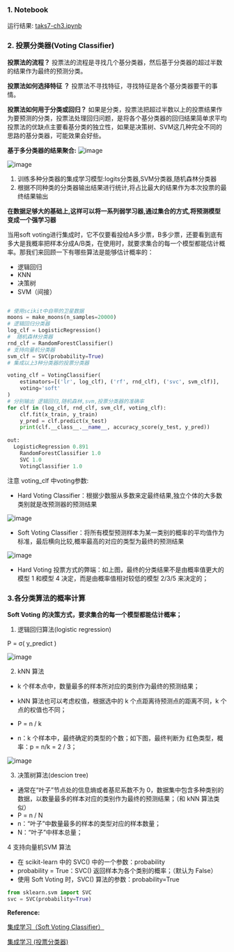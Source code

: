 
### 1. Notebook ###

运行结果: [taks7-ch3.ipynb](https://github.com/frankyangdev/DataMining-Learning/blob/main/LearningEnsemble/taks7-ch3.ipynb)

### 2. 投票分类器(Voting Classifier) ###

**投票法的流程？**
投票法的流程是寻找几个基分类器，然后基于分类器的超过半数的结果作为最终的预测分类。

**投票法如何选择特征 ？**
投票法不寻找特征，寻找特征是各个基分类器要干的事情。

**投票法如何用于分类或回归？**
如果是分类，投票法把超过半数以上的投票结果作为要预测的分类，投票法处理回归问题，是将各个基分类器的回归结果简单求平均
投票法的优缺点主要看基分类的独立性，如果是决策树、SVM这几种完全不同的思路的基分类器，可能效果会好些。


**基于多分类器的结果聚合:**
![image](https://user-images.githubusercontent.com/39177230/114675012-60a4a900-9d3a-11eb-817f-beacc15f7b90.png)

![image](https://user-images.githubusercontent.com/39177230/114675085-74500f80-9d3a-11eb-910e-ebd655f520d1.png)

1. 训练多种分类器的集成学习模型:logits分类器,SVM分类器,随机森林分类器
2. 根据不同种类的分类器输出结果进行统计,将占比最大的结果作为本次投票的最终结果输出

**在数据足够大的基础上,这样可以将一系列弱学习器,通过集合的方式,将预测模型变成一个强学习器**

当用soft voting进行集成时，它不仅要看投给A多少票，B多少票，还要看到底有多大是我概率把样本分成A/B类，在使用时，就要求集合的每一个模型都能估计概率。那我们来回顾一下有哪些算法是能够估计概率的： 

* 逻辑回归
* KNN
* 决策树
* SVM（间接）

```python

# 使用scikit中自带的卫星数据
moons = make_moons(n_samples=20000)
# 逻辑回归分类器
log_clf = LogisticRegression()
#  随机森林分类器
rnd_clf = RandomForestClassifier()
# 支持向量机分类器
svm_clf = SVC(probability=True)
# 集成以上3种分类器的投票分类器

voting_clf = VotingClassifier(
    estimators=[('lr', log_clf), ('rf', rnd_clf), ('svc', svm_clf)],
    voting='soft'
)
# 分别输出 逻辑回归,随机森林,svm,投票分类器的准确率
for clf in (log_clf, rnd_clf, svm_clf, voting_clf):
    clf.fit(x_train, y_train)
    y_pred = clf.predict(x_test)
    print(clf.__class__.__name__, accuracy_score(y_test, y_pred))
    
out:
  LogisticRegression 0.891
	RandomForestClassifier 1.0
	SVC 1.0
	VotingClassifier 1.0
```

注意 voting_clf 中voting参数:

* Hard Voting Classifier：根据少数服从多数来定最终结果,独立个体的大多数类别就是改预测器的预测结果

![image](https://user-images.githubusercontent.com/39177230/114676983-6dc29780-9d3c-11eb-96e9-01e262242315.png)


* Soft Voting Classifier：将所有模型预测样本为某一类别的概率的平均值作为标准，最后横向比较,概率最高的对应的类型为最终的预测结果

![image](https://user-images.githubusercontent.com/39177230/114677050-803cd100-9d3c-11eb-8032-3d3a17637d46.png)

* Hard Voting 投票方式的弊端：如上图，最终的分类结果不是由概率值更大的模型 1 和模型 4 决定，而是由概率值相对较低的模型 2/3/5 来决定的；


### 3.各分类算法的概率计算 ###
**Soft Voting 的决策方式，要求集合的每一个模型都能估计概率；**

1. 逻辑回归算法(logistic regression)

P = σ( y_predict )

![image](https://user-images.githubusercontent.com/39177230/114677446-e590c200-9d3c-11eb-8bbd-03b9c4676b3a.png)

2. kNN 算法

* k 个样本点中，数量最多的样本所对应的类别作为最终的预测结果；
* kNN 算法也可以考虑权值，根据选中的 k 个点距离待预测点的距离不同，k 个点的权值也不同；

* P = n / k
* n：k 个样本中，最终确定的类型的个数；如下图，最终判断为 红色类型，概率：p = n/k = 2 / 3；

![image](https://user-images.githubusercontent.com/39177230/114677673-1e309b80-9d3d-11eb-824a-95d34a8abd55.png)

3. 决策树算法(descion tree)

* 通常在“叶子”节点处的信息熵或者基尼系数不为 0，数据集中包含多种类别的数据，以数量最多的样本对应的类别作为最终的预测结果；（和 kNN 算法类似）
* P = n / N 
* n：“叶子”中数量最多的样本的类型对应的样本数量；
* N：“叶子”中样本总量；


4 支持向量机SVM 算法
* 在 scikit-learn 中的 SVC() 中的一个参数：probability
* probability = True：SVC() 返回样本为各个类别的概率；（默认为 False）
* 使用 Soft Voting 时，SVC() 算法的参数：probability=True

```python
from sklearn.svm import SVC
svc = SVC(probability=True)
```








**Reference:**

[集成学习（Soft Voting Classifier）](https://blog.csdn.net/ab1213456/article/details/102214462)

[集成学习 (投票分类器) ](https://blog.csdn.net/soullines/article/details/103994749)





